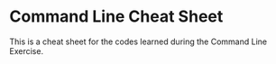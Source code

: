 # Command Line Cheat Sheet
This is a cheat sheet for the codes learned during the Command Line Exercise.

